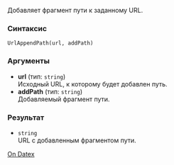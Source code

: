Добавляет фрагмент пути к заданному URL.

### Синтаксис
`UrlAppendPath(url, addPath)`

### Аргументы
- **url** (тип: `string`)  
    Исходный URL, к которому будет добавлен путь.
- **addPath** (тип: `string`)  
    Добавляемый фрагмент пути.

### Результат
- `string`  
    URL с добавленным фрагментом пути.

[On Datex](http://docs.datex.ru/article.htm?id=5620276892448878828)